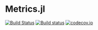 # Metrics.jl

[![Build Status](https://travis-ci.org/paulhendricks/Metrics.jl.svg?branch=master)](https://travis-ci.org/paulhendricks/Metrics.jl)
[![Build status](https://ci.appveyor.com/api/projects/status/56u32eosqom801ht?svg=true)](https://ci.appveyor.com/project/paulhendricks/metrics-jl)
[![codecov.io](https://codecov.io/github/paulhendricks/Metrics.jl/coverage.svg?branch=master)](https://codecov.io/github/paulhendricks/Metrics.jl?branch=master)
